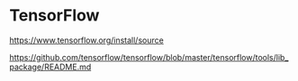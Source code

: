 # TensorFlow

https://www.tensorflow.org/install/source

https://github.com/tensorflow/tensorflow/blob/master/tensorflow/tools/lib_package/README.md
